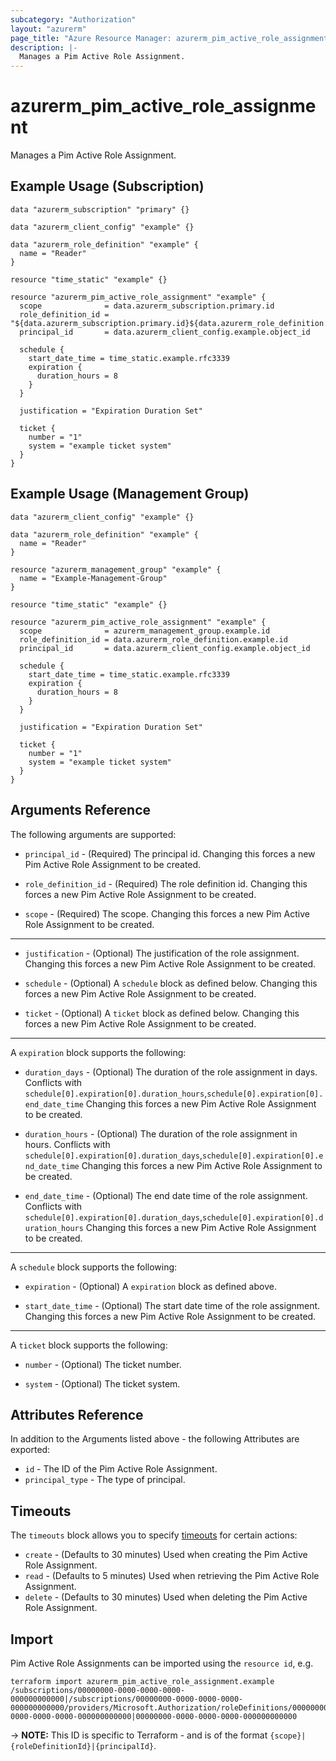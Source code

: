 ```yaml
---
subcategory: "Authorization"
layout: "azurerm"
page_title: "Azure Resource Manager: azurerm_pim_active_role_assignment"
description: |-
  Manages a Pim Active Role Assignment.
---
```


# azurerm_pim_active_role_assignment

Manages a Pim Active Role Assignment.

## Example Usage (Subscription)

```hcl
data "azurerm_subscription" "primary" {}

data "azurerm_client_config" "example" {}

data "azurerm_role_definition" "example" {
  name = "Reader"
}

resource "time_static" "example" {}

resource "azurerm_pim_active_role_assignment" "example" {
  scope              = data.azurerm_subscription.primary.id
  role_definition_id = "${data.azurerm_subscription.primary.id}${data.azurerm_role_definition.example.id}"
  principal_id       = data.azurerm_client_config.example.object_id

  schedule {
    start_date_time = time_static.example.rfc3339
    expiration {
      duration_hours = 8
    }
  }

  justification = "Expiration Duration Set"

  ticket {
    number = "1"
    system = "example ticket system"
  }
}
```

## Example Usage (Management Group)

```hcl
data "azurerm_client_config" "example" {}

data "azurerm_role_definition" "example" {
  name = "Reader"
}

resource "azurerm_management_group" "example" {
  name = "Example-Management-Group"
}

resource "time_static" "example" {}

resource "azurerm_pim_active_role_assignment" "example" {
  scope              = azurerm_management_group.example.id
  role_definition_id = data.azurerm_role_definition.example.id
  principal_id       = data.azurerm_client_config.example.object_id

  schedule {
    start_date_time = time_static.example.rfc3339
    expiration {
      duration_hours = 8
    }
  }

  justification = "Expiration Duration Set"

  ticket {
    number = "1"
    system = "example ticket system"
  }
}
```

## Arguments Reference

The following arguments are supported:

* `principal_id` - (Required) The principal id. Changing this forces a new Pim Active Role Assignment to be created.

* `role_definition_id` - (Required) The role definition id. Changing this forces a new Pim Active Role Assignment to be created.

* `scope` - (Required) The scope. Changing this forces a new Pim Active Role Assignment to be created.

---

* `justification` - (Optional) The justification of the role assignment. Changing this forces a new Pim Active Role Assignment to be created.

* `schedule` - (Optional) A `schedule` block as defined below. Changing this forces a new Pim Active Role Assignment to be created.

* `ticket` - (Optional) A `ticket` block as defined below. Changing this forces a new Pim Active Role Assignment to be created.

---

A `expiration` block supports the following:

* `duration_days` - (Optional) The duration of the role assignment in days. Conflicts with `schedule[0].expiration[0].duration_hours`,`schedule[0].expiration[0].end_date_time` Changing this forces a new Pim Active Role Assignment to be created.

* `duration_hours` - (Optional) The duration of the role assignment in hours. Conflicts with `schedule[0].expiration[0].duration_days`,`schedule[0].expiration[0].end_date_time` Changing this forces a new Pim Active Role Assignment to be created.

* `end_date_time` - (Optional) The end date time of the role assignment. Conflicts with `schedule[0].expiration[0].duration_days`,`schedule[0].expiration[0].duration_hours` Changing this forces a new Pim Active Role Assignment to be created.

---

A `schedule` block supports the following:

* `expiration` - (Optional) A `expiration` block as defined above.

* `start_date_time` - (Optional) The start date time of the role assignment. Changing this forces a new Pim Active Role Assignment to be created.

---

A `ticket` block supports the following:

* `number` - (Optional) The ticket number.

* `system` - (Optional) The ticket system.

## Attributes Reference

In addition to the Arguments listed above - the following Attributes are exported:

* `id` - The ID of the Pim Active Role Assignment.
* `principal_type` - The type of principal.

## Timeouts

The `timeouts` block allows you to specify [timeouts](https://www.terraform.io/language/resources/syntax#operation-timeouts) for certain actions:

* `create` - (Defaults to 30 minutes) Used when creating the Pim Active Role Assignment.
* `read` - (Defaults to 5 minutes) Used when retrieving the Pim Active Role Assignment.
* `delete` - (Defaults to 30 minutes) Used when deleting the Pim Active Role Assignment.

## Import

Pim Active Role Assignments can be imported using the `resource id`, e.g.

```shell
terraform import azurerm_pim_active_role_assignment.example /subscriptions/00000000-0000-0000-0000-000000000000|/subscriptions/00000000-0000-0000-0000-000000000000/providers/Microsoft.Authorization/roleDefinitions/00000000-0000-0000-0000-000000000000|00000000-0000-0000-0000-000000000000
```

-> **NOTE:** This ID is specific to Terraform - and is of the format `{scope}|{roleDefinitionId}|{principalId}`.
